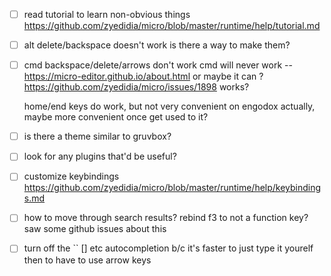 - [ ] read tutorial to learn non-obvious things https://github.com/zyedidia/micro/blob/master/runtime/help/tutorial.md

- [ ]  alt delete/backspace doesn't work
	is there a way to make them?

- [ ]  cmd backspace/delete/arrows don't work
	cmd will never work --	 https://micro-editor.github.io/about.html
	or maybe it can ? https://github.com/zyedidia/micro/issues/1898 works?

	home/end keys do work, but not very convenient on engodox
		actually, maybe more convenient once get used to it?

- [ ] is there a theme similar to gruvbox?
- [ ] look for any plugins that'd be useful?
- [ ] customize keybindings https://github.com/zyedidia/micro/blob/master/runtime/help/keybindings.md

- [ ] how to move through search results? rebind f3 to not a function key?
	saw some github issues about this

- [ ] turn off the `` [] etc autocompletion b/c it's faster to just type it yourelf then to have to use arrow keys
